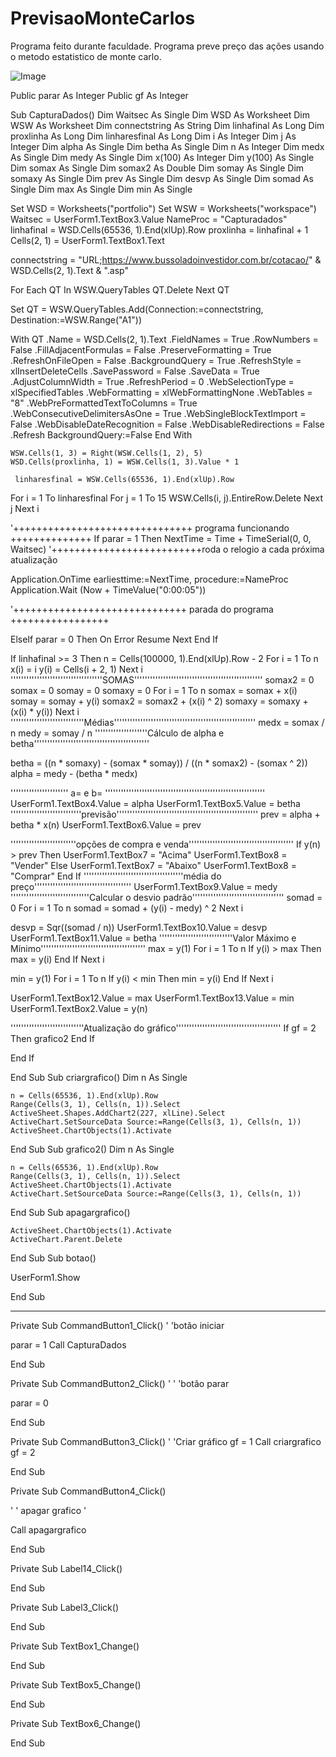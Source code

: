 # PrevisaoMonteCarlos
Programa feito durante faculdade. Programa preve preço das ações usando o metodo estatistico de monte carlo.

![Image](https://user-images.githubusercontent.com/67772460/198433077-66f70913-70a2-43d3-a8b4-e314cfd3caf5.png)


Public parar As Integer
Public gf As Integer

Sub CapturaDados()
Dim Waitsec As Single
Dim WSD As Worksheet
Dim WSW As Worksheet
Dim connectstring As String
Dim linhafinal As Long
Dim proxlinha As Long
Dim linharesfinal As Long
Dim i As Integer
Dim j As Integer
Dim alpha As Single
Dim betha As Single
Dim n As Integer
Dim medx As Single
Dim medy As Single
Dim x(100) As Integer
Dim y(100) As Single
Dim somax As Single
Dim somax2 As Double
Dim somay As Single
Dim somaxy As Single
Dim prev As Single
Dim desvp As Single
Dim somad As Single
Dim max As Single
Dim min As Single


Set WSD = Worksheets("portfolio")
Set WSW = Worksheets("workspace")
Waitsec = UserForm1.TextBox3.Value
NameProc = "Capturadados"
linhafinal = WSD.Cells(65536, 1).End(xlUp).Row
proxlinha = linhafinal + 1
Cells(2, 1) = UserForm1.TextBox1.Text

connectstring = "URL;https://www.bussoladoinvestidor.com.br/cotacao/" & WSD.Cells(2, 1).Text & ".asp"

For Each QT In WSW.QueryTables
   QT.Delete
Next QT

Set QT = WSW.QueryTables.Add(Connection:=connectstring, Destination:=WSW.Range("A1"))

With QT
        .Name = WSD.Cells(2, 1).Text
        .FieldNames = True
        .RowNumbers = False
        .FillAdjacentFormulas = False
        .PreserveFormatting = True
        .RefreshOnFileOpen = False
        .BackgroundQuery = True
        .RefreshStyle = xlInsertDeleteCells
        .SavePassword = False
        .SaveData = True
        .AdjustColumnWidth = True
        .RefreshPeriod = 0
        .WebSelectionType = xlSpecifiedTables
        .WebFormatting = xlWebFormattingNone
        .WebTables = "8"
        .WebPreFormattedTextToColumns = True
        .WebConsecutiveDelimitersAsOne = True
        .WebSingleBlockTextImport = False
        .WebDisableDateRecognition = False
        .WebDisableRedirections = False
        .Refresh BackgroundQuery:=False
    End With
        
    WSW.Cells(1, 3) = Right(WSW.Cells(1, 2), 5)
    WSD.Cells(proxlinha, 1) = WSW.Cells(1, 3).Value * 1
 
     linharesfinal = WSW.Cells(65536, 1).End(xlUp).Row
     
 For i = 1 To linharesfinal
   For j = 1 To 15
      WSW.Cells(i, j).EntireRow.Delete
        Next j
  Next i
  

'+++++++++++++++++++++++++++++++ programa funcionando ++++++++++++++
If parar = 1 Then
NextTime = Time + TimeSerial(0, 0, Waitsec)
'++++++++++++++++++++++++++roda o relogio a cada próxima atualização

Application.OnTime earliesttime:=NextTime, procedure:=NameProc
Application.Wait (Now + TimeValue("0:00:05"))

'++++++++++++++++++++++++++++++ parada do programa +++++++++++++++++

ElseIf parar = 0 Then
On Error Resume Next
End If

If linhafinal >= 3 Then
n = Cells(100000, 1).End(xlUp).Row - 2
For i = 1 To n
    x(i) = i
    y(i) = Cells(i + 2, 1)
Next i
'''''''''''''''''''''''''''''''''''SOMAS'''''''''''''''''''''''''''''''''''''''''''''''''
somax2 = 0
somax = 0
somay = 0
somaxy = 0
For i = 1 To n
    somax = somax + x(i)
    somay = somay + y(i)
    somax2 = somax2 + (x(i) ^ 2)
    somaxy = somaxy + (x(i) * y(i))
Next i
''''''''''''''''''''''''''''Médias''''''''''''''''''''''''''''''''''''''''''''''''''''''
medx = somax / n
medy = somay / n
''''''''''''''''''''Cálculo de alpha e betha''''''''''''''''''''''''''''''''''''''''''''

betha = ((n * somaxy) - (somax * somay)) / ((n * somax2) - (somax ^ 2))
alpha = medy - (betha * medx)

'''''''''''''''''''''' a= e b= '''''''''''''''''''''''''''''''''''''''''''''''''''''''''''''
UserForm1.TextBox4.Value = alpha
UserForm1.TextBox5.Value = betha
'''''''''''''''''''''''''''previsão''''''''''''''''''''''''''''''''''''''''''''''''''''''
prev = alpha + betha * x(n)
UserForm1.TextBox6.Value = prev

'''''''''''''''''''''''''opções de compra e venda''''''''''''''''''''''''''''''''''''''''
If y(n) > prev Then
    UserForm1.TextBox7 = "Acima"
    UserForm1.TextBox8 = "Vender"
    Else
    UserForm1.TextBox7 = "Abaixo"
    UserForm1.TextBox8 = "Comprar"
End If
''''''''''''''''''''''''''''''''''''''média do preço'''''''''''''''''''''''''''''''''''''
UserForm1.TextBox9.Value = medy
''''''''''''''''''''''''''''''Calcular o desvio padrão'''''''''''''''''''''''''''''''''''
somad = 0
For i = 1 To n
somad = somad + (y(i) - medy) ^ 2
Next i

desvp = Sqr((somad / n))
UserForm1.TextBox10.Value = desvp
UserForm1.TextBox11.Value = betha
''''''''''''''''''''''''''''Valor Máximo e Mínimo''''''''''''''''''''''''''''''''''''''''
max = y(1)
For i = 1 To n
    If y(i) > max Then
    max = y(i)
    End If
Next i

min = y(1)
For i = 1 To n
    If y(i) < min Then
    min = y(i)
    End If
Next i

UserForm1.TextBox12.Value = max
UserForm1.TextBox13.Value = min
UserForm1.TextBox2.Value = y(n)

''''''''''''''''''''''''''''Atualização do gráfico''''''''''''''''''''''''''''''''''''''''
If gf = 2 Then
    grafico2
End If

End If


End Sub
Sub criargrafico()
Dim n As Single

    n = Cells(65536, 1).End(xlUp).Row
    Range(Cells(3, 1), Cells(n, 1)).Select
    ActiveSheet.Shapes.AddChart2(227, xlLine).Select
    ActiveChart.SetSourceData Source:=Range(Cells(3, 1), Cells(n, 1))
    ActiveSheet.ChartObjects(1).Activate

End Sub
Sub grafico2()
Dim n As Single
    
    n = Cells(65536, 1).End(xlUp).Row
    Range(Cells(3, 1), Cells(n, 1)).Select
    ActiveSheet.ChartObjects(1).Activate
    ActiveChart.SetSourceData Source:=Range(Cells(3, 1), Cells(n, 1))
    
    
End Sub
Sub apagargrafico()

    ActiveSheet.ChartObjects(1).Activate
    ActiveChart.Parent.Delete
    
End Sub
Sub botao()

UserForm1.Show


End Sub


-----------------------------------------------------------------------------------------------------------------------------------------------

Private Sub CommandButton1_Click()
    '
    'botão iniciar

parar = 1
Call CapturaDados


End Sub

Private Sub CommandButton2_Click()
'
'
'botão parar

parar = 0

End Sub

Private Sub CommandButton3_Click()
'
    'Criar gráfico
    gf = 1
    Call criargrafico
    gf = 2


End Sub

Private Sub CommandButton4_Click()

'
' apagar grafico
'
  
Call apagargrafico


End Sub

Private Sub Label14_Click()

End Sub

Private Sub Label3_Click()

End Sub

Private Sub TextBox1_Change()

End Sub

Private Sub TextBox5_Change()

End Sub

Private Sub TextBox6_Change()

End Sub
